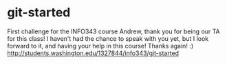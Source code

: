 # git-started
First challenge for the INFO343 course
Andrew, thank you for being our TA for this class! I haven't had the chance to speak with you yet, but I look forward to it, and having your help in this course!  Thanks again! :)
http://students.washington.edu/1327844/info343/git-started 